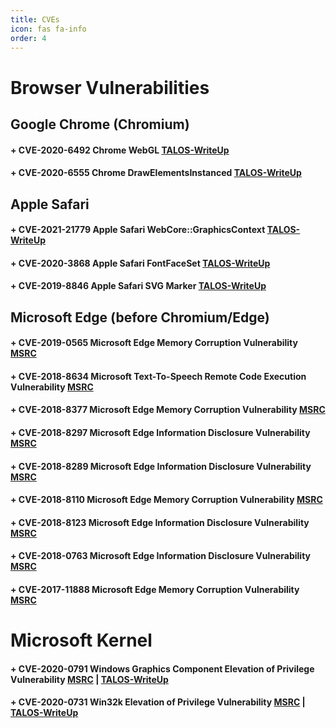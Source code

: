 ```yaml
---
title: CVEs
icon: fas fa-info
order: 4
---
```



# Browser Vulnerabilities

## **Google Chrome (Chromium)**

#### + CVE-2020-6492 Chrome WebGL [TALOS-WriteUp](https://talosintelligence.com/vulnerability_reports/TALOS-2020-1085)
#### + CVE-2020-6555 Chrome DrawElementsInstanced [TALOS-WriteUp](https://talosintelligence.com/vulnerability_reports/TALOS-2020-1123)

## **Apple Safari**

#### + CVE-2021-21779 Apple Safari WebCore::GraphicsContext [TALOS-WriteUp](https://talosintelligence.com/vulnerability_reports/TALOS-2021-1238)
#### + CVE-2020-3868 Apple Safari FontFaceSet [TALOS-WriteUp](https://talosintelligence.com/vulnerability_reports/TALOS-2019-0967)
#### + CVE-2019-8846 Apple Safari SVG Marker [TALOS-WriteUp](https://talosintelligence.com/vulnerability_reports/TALOS-2019-0943)

## **Microsoft Edge (before Chromium/Edge)**

#### + CVE-2019-0565 Microsoft Edge Memory Corruption Vulnerability [MSRC](https://msrc.microsoft.com/update-guide/en-us/vulnerability/CVE-2019-0565)
#### + CVE-2018-8634 Microsoft Text-To-Speech Remote Code Execution Vulnerability [MSRC](https://msrc.microsoft.com/update-guide/en-us/vulnerability/CVE-2018-8634)
#### + CVE-2018-8377 Microsoft Edge Memory Corruption Vulnerability [MSRC](https://msrc.microsoft.com/update-guide/en-us/vulnerability/CVE-2018-8377)
#### + CVE-2018-8297 Microsoft Edge Information Disclosure Vulnerability [MSRC](https://msrc.microsoft.com/update-guide/en-us/vulnerability/CVE-2018-8297)
#### + CVE-2018-8289 Microsoft Edge Information Disclosure Vulnerability [MSRC](https://msrc.microsoft.com/update-guide/en-us/vulnerability/CVE-2018-8289)
#### + CVE-2018-8110 Microsoft Edge Memory Corruption Vulnerability [MSRC](https://msrc.microsoft.com/update-guide/en-us/vulnerability/CVE-2018-8110)
#### + CVE-2018-8123 Microsoft Edge Information Disclosure Vulnerability [MSRC](https://msrc.microsoft.com/update-guide/en-us/vulnerability/CVE-2018-8123)
#### + CVE-2018-0763 Microsoft Edge Information Disclosure Vulnerability [MSRC](https://msrc.microsoft.com/update-guide/en-us/vulnerability/CVE-2018-0763)
#### + CVE-2017-11888 Microsoft Edge Memory Corruption Vulnerability [MSRC](https://msrc.microsoft.com/update-guide/en-us/vulnerability/CVE-2017-11888)


# Microsoft Kernel

#### + CVE-2020-0791 Windows Graphics Component Elevation of Privilege Vulnerability [MSRC](https://msrc.microsoft.com/update-guide/en-us/vulnerability/CVE-2020-0791) | [TALOS-WriteUp](https://talosintelligence.com/vulnerability_reports/TALOS-2020-1016)
#### + CVE-2020-0731 Win32k Elevation of Privilege Vulnerability [MSRC](https://msrc.microsoft.com/update-guide/en-us/vulnerability/CVE-2020-0731) | [TALOS-WriteUp](https://talosintelligence.com/vulnerability_reports/TALOS-2019-0970)